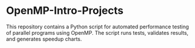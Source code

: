 # OpenMP-Intro-Projects
This repository contains a Python script for automated performance testing of parallel programs using OpenMP. The script runs tests, validates results, and generates speedup charts.
